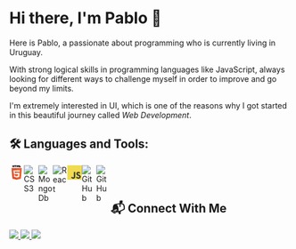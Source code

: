 # Hi there, I'm Pablo :wave:

Here is Pablo, a passionate about programming who is currently living in Uruguay.

With strong logical skills in programming languages like JavaScript, always looking for different ways to challenge myself in order to improve and go beyond my limits.

I'm extremely interested in UI, which is one of the reasons why I got started in this beautiful journey called *Web Development*.


## :hammer_and_wrench: Languages and Tools:


[<img align="left" alt="HTML5" width="26px" src="https://raw.githubusercontent.com/github/explore/80688e429a7d4ef2fca1e82350fe8e3517d3494d/topics/html/html.png" />][website]
[<img align="left" alt="CSS3" width="26px" src="https://user-images.githubusercontent.com/61896414/177214383-79574728-21d3-4131-a32e-ad44630fc665.svg" />][website]
[<img align="left" alt="MongoDb" width="26px" src="https://davidrengifo.files.wordpress.com/2017/09/mongodb-logo.png" />][website]
[<img align="left" alt="React" width="26px" src="https://cdn.iconscout.com/icon/free/png-256/react-3-1175109.png" />][website]
[<img align="left" alt="JavaScript" width="26px" src="https://raw.githubusercontent.com/github/explore/80688e429a7d4ef2fca1e82350fe8e3517d3494d/topics/javascript/javascript.png" />][website]
[<img align="left" alt="GitHub" width="26px" src="https://upload.wikimedia.org/wikipedia/commons/thumb/3/3f/Git_icon.svg/1024px-Git_icon.svg.png" />][website]
[<img align="left" alt="GitHub" width="26px" src="https://upload.wikimedia.org/wikipedia/commons/9/91/Electron_Software_Framework_Logo.svg" />][website]


<br/>
<br/>

## :mailbox_with_mail: Connect With Me
    
  <a href = "mailto:sebapena2002@gmail.com">
    <img src="https://img.shields.io/badge/Gmail-D14836?style=for-the-badge&logo=gmail&logoColor=white" target="_blank">
  </a>
  
   <a href="https://www.linkedin.com/in/pablo-pe%C3%B1a-15619420a/" target="_blank">
   <img src="https://img.shields.io/badge/LinkedIn-0077B5?style=for-the-badge&logo=linkedin&logoColor=white" target="_blank">
  </a> 
  
  <a href="https://www.instagram.com/sebastian_.pena/" target="_blank">
    <img src="https://img.shields.io/badge/Instagram-E4405F?style=for-the-badge&logo=instagram&logoColor=white" target="_blank">
  </a>

[website]: https://sebas-pena.github.io/portfolio/
[instagram]: https://www.instagram.com/sebastian_.pena/
[linkedin]: https://www.linkedin.com/in/pablo-pe%C3%B1a-15619420a/
